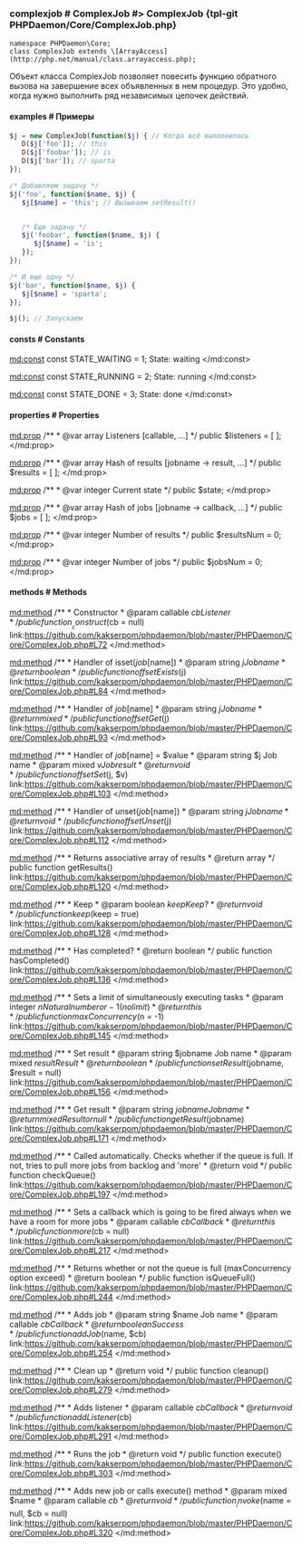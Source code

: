 ### complexjob # ComplexJob #> ComplexJob {tpl-git PHPDaemon/Core/ComplexJob.php}

```php:p
namespace PHPDaemon\Core;
class ComplexJob extends \[ArrayAccess](http://php.net/manual/class.arrayaccess.php);
```

Объект класса ComplexJob позволяет повесить функцию обратного вызова на завершение всех объявленных в нем процедур. Это удобно, когда нужно выполнить ряд независимых цепочек действий.


#### examples # Примеры

```php
$j = new ComplexJob(function($j) { // Когда всё выполнилось
   D($j['foo']); // this
   D($j['foobar']); // is
   D($j['bar']); // sparta
});

/* Добавляем задачу */
$j('foo', function($name, $j) { 
   $j[$name] = 'this'; // Вызываем setResult()


   /* Еще задачу */
   $j('foobar', function($name, $j) { 
      $j[$name] = 'is';
   });
});

/* И еще одну */
$j('bar', function($name, $j) {
   $j[$name] = 'sparta';
});

$j(); // Запускаем
```

<!-- include-namespace path="\PHPDaemon\Core\ComplexJob" level="" access="" -->
#### consts # Constants

<md:const>
const STATE_WAITING = 1;
State: waiting
</md:const>

<md:const>
const STATE_RUNNING = 2;
State: running
</md:const>

<md:const>
const STATE_DONE = 3;
State: done
</md:const>

#### properties # Properties

<md:prop>
/**
	 * @var array Listeners [callable, ...]
	 */
public $listeners = [ ];
</md:prop>

<md:prop>
/**
	 * @var array Hash of results [jobname -> result, ...]
	 */
public $results = [ ];
</md:prop>

<md:prop>
/**
	 * @var integer Current state
	 */
public $state;
</md:prop>

<md:prop>
/**
	 * @var array Hash of jobs [jobname -> callback, ...]
	 */
public $jobs = [ ];
</md:prop>

<md:prop>
/**
	 * @var integer Number of results
	 */
public $resultsNum = 0;
</md:prop>

<md:prop>
/**
	 * @var integer Number of jobs
	 */
public $jobsNum = 0;
</md:prop>

#### methods # Methods

<md:method>
/**
	 * Constructor
	 * @param callable $cb Listener
	 */
public function __construct($cb = null)
link:https://github.com/kakserpom/phpdaemon/blob/master/PHPDaemon/Core/ComplexJob.php#L72
</md:method>

<md:method>
/**
	 * Handler of isset($job[$name])
	 * @param  string $j Job name
	 * @return boolean
	 */
public function offsetExists($j)
link:https://github.com/kakserpom/phpdaemon/blob/master/PHPDaemon/Core/ComplexJob.php#L84
</md:method>

<md:method>
/**
	 * Handler of $job[$name]
	 * @param  string $j Job name
	 * @return mixed
	 */
public function offsetGet($j)
link:https://github.com/kakserpom/phpdaemon/blob/master/PHPDaemon/Core/ComplexJob.php#L93
</md:method>

<md:method>
/**
	 * Handler of $job[$name] = $value
	 * @param  string $j Job name
	 * @param  mixed  $v Job result
	 * @return void
	 */
public function offsetSet($j, $v)
link:https://github.com/kakserpom/phpdaemon/blob/master/PHPDaemon/Core/ComplexJob.php#L103
</md:method>

<md:method>
/**
	 * Handler of unset($job[$name])
	 * @param  string $j Job name
	 * @return void
	 */
public function offsetUnset($j)
link:https://github.com/kakserpom/phpdaemon/blob/master/PHPDaemon/Core/ComplexJob.php#L112
</md:method>

<md:method>
/**
	 * Returns associative array of results
	 * @return array
	 */
public function getResults()
link:https://github.com/kakserpom/phpdaemon/blob/master/PHPDaemon/Core/ComplexJob.php#L120
</md:method>

<md:method>
/**
	 * Keep
	 * @param  boolean $keep Keep?
	 * @return void
	 */
public function keep($keep = true)
link:https://github.com/kakserpom/phpdaemon/blob/master/PHPDaemon/Core/ComplexJob.php#L128
</md:method>

<md:method>
/**
	 * Has completed?
	 * @return boolean
	 */
public function hasCompleted()
link:https://github.com/kakserpom/phpdaemon/blob/master/PHPDaemon/Core/ComplexJob.php#L136
</md:method>

<md:method>
/**
	 * Sets a limit of simultaneously executing tasks
	 * @param  integer $n Natural number or -1 (no limit)
	 * @return this
	 */
public function maxConcurrency($n = -1)
link:https://github.com/kakserpom/phpdaemon/blob/master/PHPDaemon/Core/ComplexJob.php#L145
</md:method>

<md:method>
/**
	 * Set result
	 * @param  string $jobname Job name
	 * @param  mixed  $result  Result
	 * @return boolean
	 */
public function setResult($jobname, $result = null)
link:https://github.com/kakserpom/phpdaemon/blob/master/PHPDaemon/Core/ComplexJob.php#L156
</md:method>

<md:method>
/**
	 * Get result
	 * @param  string $jobname Job name
	 * @return mixed Result or null
	 */
public function getResult($jobname)
link:https://github.com/kakserpom/phpdaemon/blob/master/PHPDaemon/Core/ComplexJob.php#L171
</md:method>

<md:method>
/**
	 * Called automatically. Checks whether if the queue is full. If not, tries to pull more jobs from backlog and 'more'
	 * @return void
	 */
public function checkQueue()
link:https://github.com/kakserpom/phpdaemon/blob/master/PHPDaemon/Core/ComplexJob.php#L197
</md:method>

<md:method>
/**
	 * Sets a callback which is going to be fired always when we have a room for more jobs
	 * @param  callable $cb Callback
	 * @return this
	 */
public function more($cb = null)
link:https://github.com/kakserpom/phpdaemon/blob/master/PHPDaemon/Core/ComplexJob.php#L217
</md:method>

<md:method>
/**
	 * Returns whether or not the queue is full (maxConcurrency option exceed)
	 * @return boolean
	 */
public function isQueueFull()
link:https://github.com/kakserpom/phpdaemon/blob/master/PHPDaemon/Core/ComplexJob.php#L244
</md:method>

<md:method>
/**
	 * Adds job
	 * @param  string   $name Job name
	 * @param  callable $cb   Callback
	 * @return boolean Success
	 */
public function addJob($name, $cb)
link:https://github.com/kakserpom/phpdaemon/blob/master/PHPDaemon/Core/ComplexJob.php#L254
</md:method>

<md:method>
/**
	 * Clean up
	 * @return void
	 */
public function cleanup()
link:https://github.com/kakserpom/phpdaemon/blob/master/PHPDaemon/Core/ComplexJob.php#L279
</md:method>

<md:method>
/**
	 * Adds listener
	 * @param  callable $cb Callback
	 * @return void
	 */
public function addListener($cb)
link:https://github.com/kakserpom/phpdaemon/blob/master/PHPDaemon/Core/ComplexJob.php#L291
</md:method>

<md:method>
/**
	 * Runs the job
	 * @return void
	 */
public function execute()
link:https://github.com/kakserpom/phpdaemon/blob/master/PHPDaemon/Core/ComplexJob.php#L303
</md:method>

<md:method>
/**
	 * Adds new job or calls execute() method
	 * @param  mixed    $name
	 * @param  callable $cb
	 * @return void
	 */
public function __invoke($name = null, $cb = null)
link:https://github.com/kakserpom/phpdaemon/blob/master/PHPDaemon/Core/ComplexJob.php#L320
</md:method>


<!--/ include-namespace -->